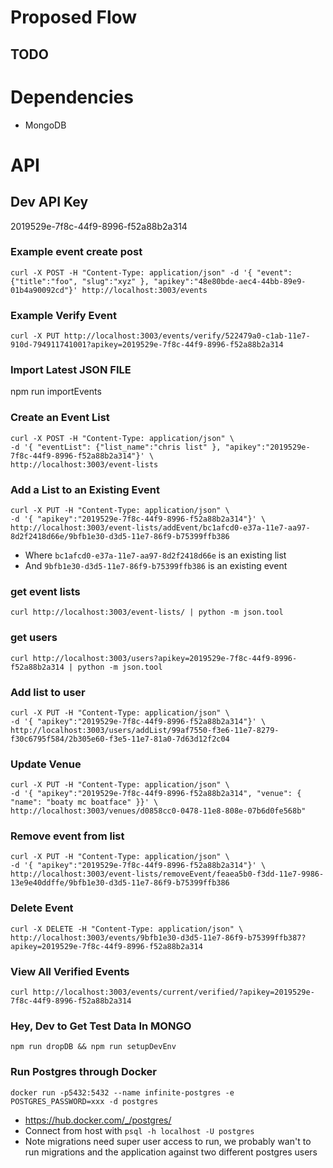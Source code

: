 # Proposed Flow

<!-- 1. *Get Random Artwork* Client makes an API call for an artwork ID. Unique ID is returned, client can check if the artwork has been shown already. If not, make another query for artwork by ID and proceed to show to user.

2. *Event Announcement* Client makes an API call for art event by {country, state, city, neighborhood, date-range} if specific scope yelds results an array of one to n members is returned.   -->

## TODO

<!-- + alerts
 -->

# Dependencies
+ MongoDB

<!-- # Seeding Dev
Note: Most seeds are still incomplete <br />
install https://www.npmjs.com/package/node-mongo-seeds <br />
mv to project dir <br />
run *seed* -->

# API

## Dev API Key
<!-- 3b7344a8-29aa-4690-8ea7-415612d8834d <br /> -->
2019529e-7f8c-44f9-8996-f52a88b2a314

<!-- ### Get Artwork info by ID
curl -H "Content-Type: application/json" -X POST -d '{"artwork_id":"cc432195-2a2c-49e4-9a55-32d9f10dcc97"}' http://localhost:3003/artworks/one-by-id
<p> or </p>
curl -H "Content-Type: application/json" -X POST -d '{"artwork_id":"cc432195-2a2c-49e4-9a55-32d9f10dcc97"}' https://test3.infinite.industries/artworks/one-by-id
 -->

<!-- ### Get Event info by ID

### Get Random Artwork ID
### Register webhook
### Create a new event -->

### Example event create post
`curl -X POST -H "Content-Type: application/json" -d '{ "event": {"title":"foo", "slug":"xyz" }, "apikey":"48e80bde-aec4-44bb-89e9-01b4a90092cd"}' http://localhost:3003/events`

### Example Verify Event ###
`curl -X PUT http://localhost:3003/events/verify/522479a0-c1ab-11e7-910d-794911741001?apikey=2019529e-7f8c-44f9-8996-f52a88b2a314`

### Import Latest JSON FILE ###
npm run importEvents

### Create an Event List ###
```
curl -X POST -H "Content-Type: application/json" \
-d '{ "eventList": {"list_name":"chris list" }, "apikey":"2019529e-7f8c-44f9-8996-f52a88b2a314"}' \
http://localhost:3003/event-lists
```

### Add a List to an Existing Event ###
```
curl -X PUT -H "Content-Type: application/json" \
-d '{ "apikey":"2019529e-7f8c-44f9-8996-f52a88b2a314"}' \
http://localhost:3003/event-lists/addEvent/bc1afcd0-e37a-11e7-aa97-8d2f2418d66e/9bfb1e30-d3d5-11e7-86f9-b75399ffb386
```

* Where `bc1afcd0-e37a-11e7-aa97-8d2f2418d66e` is an existing list
* And `9bfb1e30-d3d5-11e7-86f9-b75399ffb386` is an existing event

### get event lists ###
`curl http://localhost:3003/event-lists/ | python -m json.tool`

### get users ###
`curl http://localhost:3003/users?apikey=2019529e-7f8c-44f9-8996-f52a88b2a314 | python -m json.tool`

### Add list to user ###
```
curl -X PUT -H "Content-Type: application/json" \
-d '{ "apikey":"2019529e-7f8c-44f9-8996-f52a88b2a314"}' \
http://localhost:3003/users/addList/99af7550-f3e6-11e7-8279-f30c6795f584/2b305e60-f3e5-11e7-81a0-7d63d12f2c04
```

### Update Venue ###
```
curl -X PUT -H "Content-Type: application/json" \
-d '{ "apikey":"2019529e-7f8c-44f9-8996-f52a88b2a314", "venue": { "name": "boaty mc boatface" }}' \
http://localhost:3003/venues/d0858cc0-0478-11e8-808e-07b6d0fe568b"
```

### Remove event from list
```
curl -X PUT -H "Content-Type: application/json" \
-d '{ "apikey":"2019529e-7f8c-44f9-8996-f52a88b2a314"}' \
http://localhost:3003/event-lists/removeEvent/feaea5b0-f3dd-11e7-9986-13e9e40ddffe/9bfb1e30-d3d5-11e7-86f9-b75399ffb386
```

### Delete Event ###
```
curl -X DELETE -H "Content-Type: application/json" \
http://localhost:3003/events/9bfb1e30-d3d5-11e7-86f9-b75399ffb387?apikey=2019529e-7f8c-44f9-8996-f52a88b2a314
```

### View All Verified Events ###
```
curl http://localhost:3003/events/current/verified/?apikey=2019529e-7f8c-44f9-8996-f52a88b2a314
```


### Hey, Dev to Get Test Data In MONGO ###
`npm run dropDB && npm run setupDevEnv`


### Run Postgres through Docker ####
`docker run -p5432:5432 --name infinite-postgres -e POSTGRES_PASSWORD=xxx -d postgres`

- https://hub.docker.com/_/postgres/
- Connect from host with `psql -h localhost -U postgres`
- Note migrations need super user access to run, we probably wan't to run migrations and the application against two different postgres users

